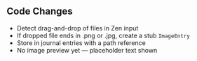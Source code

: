 ## Code Changes

- Detect drag-and-drop of files in Zen input
- If dropped file ends in .png or .jpg, create a stub `ImageEntry`
- Store in journal entries with a path reference
- No image preview yet — placeholder text shown
